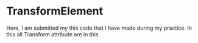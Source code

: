 # TransformElement
Here, I am submitted my this code that I have made during my practice.
In this all Transform attribute are in this
